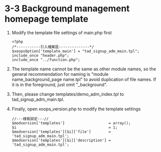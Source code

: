 # 3-3 Background management homepage template



1. Modify the template file settings of main.php first

   ```text
   <?php
   /*-----------引入檔案區--------------*/
   $xoopsOption['template_main'] = "tad_signup_adm_main.tpl";
   include_once "header.php";
   include_once "../function.php";
   ```

2. The template name cannot be the same as other module names, so the general recommendation for naming is "module name\_background\_page name.tpl" to avoid duplication of file names. If it is in the foreground, just omit "\_background".
3. Then, please change templates/demo\_adm\_index.tpl to tad\_signup\_adm\_main.tpl.
4. Finally, open xoops\_version.php to modify the template settings

   ```text
   //---樣板設定---//
   $modversion['templates']                    = array();
   $i                                          = 1;
   $modversion['templates'][$i]['file']        = 'tad_signup_adm_main.tpl';
   $modversion['templates'][$i]['description'] = 'tad_signup_adm_main.tpl';
   ```


